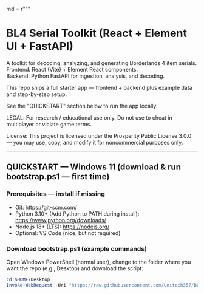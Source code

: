 md = r"""
# BL4 Serial Toolkit (React + Element UI + FastAPI)

A toolkit for decoding, analyzing, and generating Borderlands 4 item serials.  
Frontend: React (Vite) + Element React components.  
Backend: Python FastAPI for ingestion, analysis, and decoding.

This repo ships a full starter app — frontend + backend plus example data and step-by-step setup.

See the "QUICKSTART" section below to run the app locally.

LEGAL: For research / educational use only. Do not use to cheat in multiplayer or violate game terms.

License: This project is licensed under the Prosperity Public License 3.0.0 — you may use, copy, and modify it for noncommercial purposes only.

---

## QUICKSTART — Windows 11 (download & run bootstrap.ps1 — first time)

### Prerequisites — install if missing

- Git: https://git-scm.com/  
- Python 3.10+ (Add Python to PATH during install): https://www.python.org/downloads/  
- Node.js 18+ (LTS): https://nodejs.org/  
- Optional: VS Code (nice, but not required)

### Download bootstrap.ps1 (example commands)

Open Windows PowerShell (normal user), change to the folder where you want the repo (e.g., Desktop) and download the script:

```powershell
cd $HOME\Desktop
Invoke-WebRequest -Uri "https://raw.githubusercontent.com/Unitech357/BL4_Serial_Toolkit/main/bootstrap.ps1" -OutFile .\bootstrap.ps1
